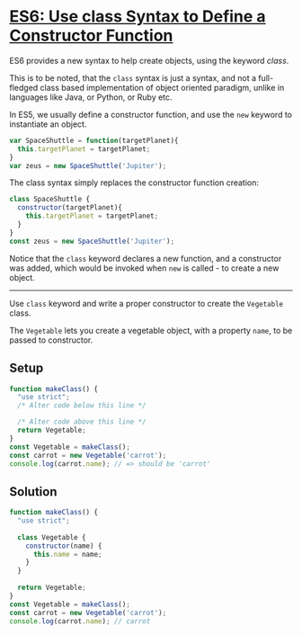 # [ES6: Use class Syntax to Define a Constructor Function](https://learn.freecodecamp.org/javascript-algorithms-and-data-structures/es6/use-class-syntax-to-define-a-constructor-function)

ES6 provides a new syntax to help create objects, using the keyword _class_.

This is to be noted, that the `class` syntax is just a syntax, and not a full-fledged class based implementation of object oriented paradigm, unlike in languages like Java, or Python, or Ruby etc.

In ES5, we usually define a constructor function, and use the `new` keyword to instantiate an object.

```js
var SpaceShuttle = function(targetPlanet){
  this.targetPlanet = targetPlanet;
}
var zeus = new SpaceShuttle('Jupiter');
```

The class syntax simply replaces the constructor function creation:

```js
class SpaceShuttle {
  constructor(targetPlanet){
    this.targetPlanet = targetPlanet;
  }
}
const zeus = new SpaceShuttle('Jupiter');
```

Notice that the `class` keyword declares a new function, and a constructor was added, which would be invoked when `new` is called - to create a new object.

---

Use `class` keyword and write a proper constructor to create the `Vegetable` class.

The `Vegetable` lets you create a vegetable object, with a property `name`, to be passed to constructor.

## Setup
```js
function makeClass() {
  "use strict";
  /* Alter code below this line */

  /* Alter code above this line */
  return Vegetable;
}
const Vegetable = makeClass();
const carrot = new Vegetable('carrot');
console.log(carrot.name); // => should be 'carrot'
```

## Solution
```js
function makeClass() {
  "use strict";
  
  class Vegetable {
    constructor(name) {
      this.name = name;
    }
  }
  
  return Vegetable;
}
const Vegetable = makeClass();
const carrot = new Vegetable('carrot');
console.log(carrot.name); // carrot
```